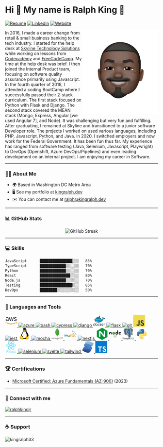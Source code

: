 # Hi 👋 My name is Ralph King :crown:

[![Resume](https://img.shields.io/badge/Resume-RalphKingJr-purple?style=flat-square&logo=linkedin)](https://kingralphresume.com)
[![LinkedIn](https://img.shields.io/badge/LinkedIn-RalphKingJr-blue?style=flat-square&logo=linkedin)](https://linkedin.com/in/ralphkingjr)
[![Website](https://img.shields.io/badge/Website-kingralph.dev-green?style=flat-square&logo=google-chrome)](https://kingralph.dev)

<img align="right" src="https://github.com/kingralph33/kingralph33/blob/main/ralph_king_memoji.png" alt="Ralph King Jr memoji" width=250px height=275px/>

In 2016, I made a career change from retail & small business banking to the tech industry. I started for the help desk at [Skyline Technology Solutions](https://www.skylinenet.net/) while working on lessons from [Codecademy](https://www.codecademy.com/) and [FreeCodeCamp](https://www.freecodecamp.org/). My time at the help desk was brief.
I then joined the Internal Product team, focusing on software quality assurance primarily using Javascript. In the fourth quarter of 2018, I attended a coding BootCamp where I successfully passed their 2-stack curriculum. The first stack focused on Python with Flask and Django. The second stack covered the MEAN stack (Mongo, Express, Angular [we used Angular 7], and Node). It was challenging but very fun and fulfilling.
After graduating, I remained at Skyline and transitioned to a junior software Developer role. The projects I worked on used various languages, including PHP, Javascript, Python, and Java. In 2020, I switched employers and now work for the Federal Government. It has been fun thus far. My experience has ranged from software testing (Java, Selenium, Javascript, Playwright) to DevOps (Openshift, Azure DevOps/Pipelines) and even leading development on an internal project. I am enjoying my career in Software.

---

### 👨‍💻 About Me

- 🌍 Based in Washington DC Metro Area
- 🖥️ See my portfolio at [kingralph.dev](https://kingralph.dev)
- ✉️ You can contact me at [ralph@kingralph.dev](mailto:ralph@kingralph.dev)

---

### 📊 GitHub Stats

<div align="center">
  <img src="https://github-readme-streak-stats.herokuapp.com/?user=kingralph33&theme=tokyonight" alt="GitHub Streak" />
</div>

---

### 💻 Skills

```text
JavaScript      ███████████████░░░   85%
TypeScript      ████████████░░░░░░   70%
Python          ████████████░░░░░░   70%
React           ██████████████░░░░   80%
Node.js         ████████████░░░░░░   70%
Testing         ███████████████░░░   85%
DevOps          ████████░░░░░░░░░░   50%
```

---

### 🔧 Languages and Tools

<p align="left">
  <a href="https://aws.amazon.com" target="_blank" rel="noreferrer"> <img src="https://raw.githubusercontent.com/devicons/devicon/master/icons/amazonwebservices/amazonwebservices-original-wordmark.svg" alt="aws" width="40" height="40"/> </a>
  <a href="https://azure.microsoft.com/en-in/" target="_blank" rel="noreferrer"> <img src="https://www.vectorlogo.zone/logos/microsoft_azure/microsoft_azure-icon.svg" alt="azure" width="40" height="40"/> </a>
  <a href="https://www.gnu.org/software/bash/" target="_blank" rel="noreferrer"> <img src="https://www.vectorlogo.zone/logos/gnu_bash/gnu_bash-icon.svg" alt="bash" width="40" height="40"/> </a>
  <a href="https://www.cypress.io" target="_blank" rel="noreferrer"> <img src="https://raw.githubusercontent.com/simple-icons/simple-icons/6e46ec1fc23b60c8fd0d2f2ff46db82e16dbd75f/icons/cypress.svg" alt="cypress" width="40" height="40"/> </a>
  <a href="https://www.djangoproject.com/" target="_blank" rel="noreferrer"> <img src="https://cdn.worldvectorlogo.com/logos/django.svg" alt="django" width="40" height="40"/> </a>
  <a href="https://www.docker.com/" target="_blank" rel="noreferrer"> <img src="https://raw.githubusercontent.com/devicons/devicon/master/icons/docker/docker-original-wordmark.svg" alt="docker" width="40" height="40"/> </a>
  <a href="https://flask.palletsprojects.com/" target="_blank" rel="noreferrer"> <img src="https://www.vectorlogo.zone/logos/pocoo_flask/pocoo_flask-icon.svg" alt="flask" width="40" height="40"/> </a>
  <a href="https://git-scm.com/" target="_blank" rel="noreferrer"> <img src="https://www.vectorlogo.zone/logos/git-scm/git-scm-icon.svg" alt="git" width="40" height="40"/> </a>
  <a href="https://developer.mozilla.org/en-US/docs/Web/JavaScript" target="_blank" rel="noreferrer"> <img src="https://raw.githubusercontent.com/devicons/devicon/master/icons/javascript/javascript-original.svg" alt="javascript" width="40" height="40"/> </a>
  <a href="https://jestjs.io" target="_blank" rel="noreferrer"> <img src="https://www.vectorlogo.zone/logos/jestjsio/jestjsio-icon.svg" alt="jest" width="40" height="40"/> </a>
  <a href="https://www.linux.org/" target="_blank" rel="noreferrer"> <img src="https://raw.githubusercontent.com/devicons/devicon/master/icons/linux/linux-original.svg" alt="linux" width="40" height="40"/> </a>
  <a href="https://mochajs.org" target="_blank" rel="noreferrer"> <img src="https://www.vectorlogo.zone/logos/mochajs/mochajs-icon.svg" alt="mocha" width="40" height="40"/> </a>
  <a href="https://www.mongodb.com/" target="_blank" rel="noreferrer"> <img src="https://raw.githubusercontent.com/devicons/devicon/master/icons/mongodb/mongodb-original-wordmark.svg" alt="mongodb" width="40" height="40"/> </a>
  <a href="https://www.mysql.com/" target="_blank" rel="noreferrer"> <img src="https://raw.githubusercontent.com/devicons/devicon/master/icons/mysql/mysql-original-wordmark.svg" alt="mysql" width="40" height="40"/> </a>
  <a href="https://nextjs.org/" target="_blank" rel="noreferrer"> <img src="https://cdn.worldvectorlogo.com/logos/nextjs-2.svg" alt="nextjs" width="40" height="40"/> </a>
  <a href="https://www.nginx.com" target="_blank" rel="noreferrer"> <img src="https://raw.githubusercontent.com/devicons/devicon/master/icons/nginx/nginx-original.svg" alt="nginx" width="40" height="40"/> </a>
  <a href="https://nodejs.org" target="_blank" rel="noreferrer"> <img src="https://raw.githubusercontent.com/devicons/devicon/master/icons/nodejs/nodejs-original-wordmark.svg" alt="nodejs" width="40" height="40"/> </a>
  <a href="https://www.postgresql.org" target="_blank" rel="noreferrer"> <img src="https://raw.githubusercontent.com/devicons/devicon/master/icons/postgresql/postgresql-original-wordmark.svg" alt="postgresql" width="40" height="40"/> </a>
  <a href="https://www.python.org" target="_blank" rel="noreferrer"> <img src="https://raw.githubusercontent.com/devicons/devicon/master/icons/python/python-original.svg" alt="python" width="40" height="40"/> </a>
  <a href="https://reactjs.org/" target="_blank" rel="noreferrer"> <img src="https://raw.githubusercontent.com/devicons/devicon/master/icons/react/react-original-wordmark.svg" alt="react" width="40" height="40"/> </a>
  <a href="https://www.selenium.dev" target="_blank" rel="noreferrer"> <img src="https://raw.githubusercontent.com/detain/svg-logos/780f25886640cef088af994181646db2f6b1a3f8/svg/selenium-logo.svg" alt="selenium" width="40" height="40"/> </a>
  <a href="https://svelte.dev" target="_blank" rel="noreferrer"> <img src="https://upload.wikimedia.org/wikipedia/commons/1/1b/Svelte_Logo.svg" alt="svelte" width="40" height="40"/> </a>
  <a href="https://tailwindcss.com/" target="_blank" rel="noreferrer"> <img src="https://www.vectorlogo.zone/logos/tailwindcss/tailwindcss-icon.svg" alt="tailwind" width="40" height="40"/> </a>
  <a href="https://solidjs.com/" target="_blank" rel="noreferrer"> <img src="https://github.com/kingralph33/kingralph33/blob/main/solidjs-logo.svg" alt="solidjs" width="40" height="40"/> </a>
  <a href="https://www.typescriptlang.org/" target="_blank" rel="noreferrer"> <img src="https://raw.githubusercontent.com/devicons/devicon/master/icons/typescript/typescript-original.svg" alt="typescript" width="40" height="40"/> </a>
</p>

---

### 🏆 Certifications

- [Microsoft Certified: Azure Fundamentals (AZ-900)](https://learn.microsoft.com/en-us/users/kingjrralphfsis-8974/credentials/b9fc9f5037636b30) (2023)

---

### 🌟 Connect with me

<p align="left">
<a href="https://linkedin.com/in/ralphkingjr" target="blank"><img align="center" src="https://raw.githubusercontent.com/rahuldkjain/github-profile-readme-generator/master/src/images/icons/Social/linked-in-alt.svg" alt="ralphkingjr" height="30" width="40" /></a>
</p>

---

### ☕ Support

<p>
  <a href="https://www.buymeacoffee.com/kingralph33"> <img align="left" src="https://cdn.buymeacoffee.com/buttons/v2/default-yellow.png" height="50" width="210" alt="kingralph33" /></a>
</p>
<br>
